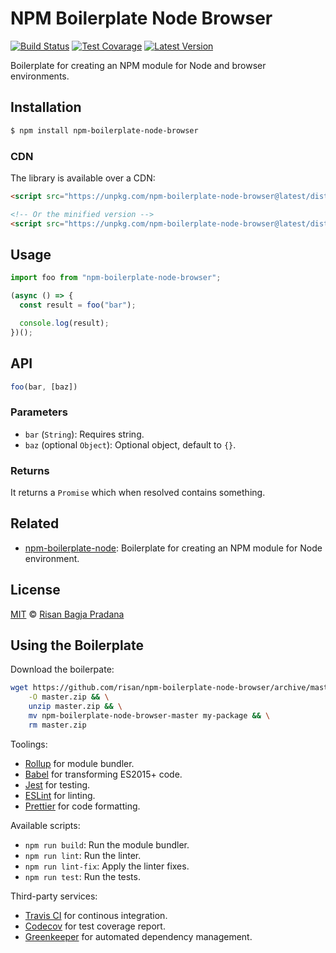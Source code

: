 # NPM Boilerplate Node Browser

[![Build Status](https://badgen.net/travis/risan/npm-boilerplate-node-browser)](https://travis-ci.org/risan/npm-boilerplate-node-browser)
[![Test Covarage](https://badgen.net/codecov/c/github/risan/npm-boilerplate-node-browser)](https://codecov.io/gh/risan/npm-boilerplate-node-browser)
[![Latest Version](https://badgen.net/npm/v/npm-boilerplate-node-browser)](https://www.npmjs.com/package/npm-boilerplate-node-browser)

Boilerplate for creating an NPM module for Node and browser environments.

## Installation

```bash
$ npm install npm-boilerplate-node-browser
```

### CDN

The library is available over a CDN:

```html
<script src="https://unpkg.com/npm-boilerplate-node-browser@latest/dist/npm-boilerplate-node-browser.umd.js"></script>

<!-- Or the minified version -->
<script src="https://unpkg.com/npm-boilerplate-node-browser@latest/dist/npm-boilerplate-node-browser.umd.min.js"></script>
```

## Usage

```js
import foo from "npm-boilerplate-node-browser";

(async () => {
  const result = foo("bar");

  console.log(result);
})();
```

## API

```js
foo(bar, [baz])
```

### Parameters

* `bar` (`String`): Requires string.
* `baz` (optional `Object`): Optional object, default to `{}`.

### Returns

It returns a `Promise` which when resolved contains something.

## Related

* [npm-boilerplate-node](https://github.com/risan/npm-boilerplate-node): Boilerplate for creating an NPM module for Node environment.

## License

[MIT](https://github.com/risan/npm-boilerplate-node-browser/blob/master/LICENSE) © [Risan Bagja Pradana](https://bagja.net)

## Using the Boilerplate

Download the boilerpate:

```bash
wget https://github.com/risan/npm-boilerplate-node-browser/archive/master.zip \
    -O master.zip && \
    unzip master.zip && \
    mv npm-boilerplate-node-browser-master my-package && \
    rm master.zip
```

Toolings:

* [Rollup](https://rollupjs.org/) for module bundler.
* [Babel](https://babeljs.io/) for transforming ES2015+ code.
* [Jest](https://jestjs.io/) for testing.
* [ESLint](https://eslint.org/) for linting.
* [Prettier](https://prettier.io/) for code formatting.

Available scripts:

* `npm run build`: Run the module bundler.
* `npm run lint`: Run the linter.
* `npm run lint-fix`: Apply the linter fixes.
* `npm run test`: Run the tests.

Third-party services:

* [Travis CI](https://travis-ci.org/) for continous integration.
* [Codecov](https://codecov.io/) for test coverage report.
* [Greenkeeper](https://greenkeeper.io/) for automated dependency management.

